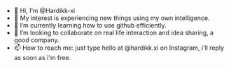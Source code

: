 - 👋 Hi, I’m @Hardikk-xi
- 👀 My interest is experiencing new things using my own intelligence.
- 🌱 I’m currently learning how to use github efficiently.
- 💞️ I’m looking to collaborate on real life interaction and idea sharing, a good company.
- 📫 How to reach me: just type hello at @hardikk.xi on Instagram, i'll reply as soon as i'm free.
<!---
Hardikk-xi/Hardikk-xi is a ✨ special ✨ repository because its `README.md` (this file) appears on your GitHub profile.
You can click the Preview link to take a look at your changes.
--->
